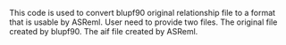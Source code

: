 This code is used to convert blupf90 original relationship file to a format that is usable by ASReml. 
User need to provide two files. 
The original file created by blupf90.
The aif file created by ASReml. 
